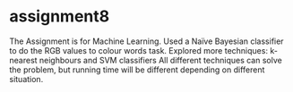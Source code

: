 # assignment8
The Assignment is for Machine Learning.
Used a Naïve Bayesian classifier to do the RGB values to colour words task. 
Explored more techniques: k-nearest neighbours and SVM classifiers 
All different techniques can solve the problem, but running time will be different depending on different situation.

